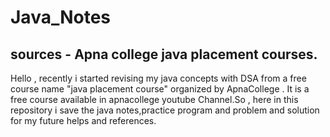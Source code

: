 # Java_Notes
## sources - Apna college java placement courses.

Hello , recently i started revising my java concepts with DSA from a free course name "java placement course" organized by ApnaCollege . It is a free course available in apnacollege youtube Channel.So , here in this repository i save the java notes,practice program and problem and solution for my future helps and references.
